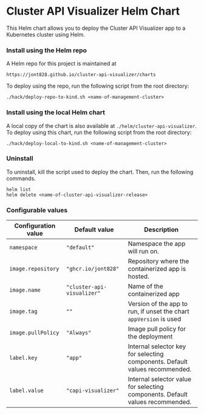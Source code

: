 # Cluster API Visualizer Helm Chart

This Helm chart allows you to deploy the Cluster API Visualizer app to a Kubernetes cluster using Helm.

### Install using the Helm repo

A Helm repo for this project is maintained at 
```
https://jont828.github.io/cluster-api-visualizer/charts
``` 

To deploy using the repo, run the following script from the root directory:

```
./hack/deploy-repo-to-kind.sh <name-of-management-cluster>
```

### Install using the local Helm chart

A local copy of the chart is also available at `./helm/cluster-api-visualizer`. To deploy using this chart, run the following script from the root directory:

```
./hack/deploy-local-to-kind.sh <name-of-management-cluster>
```

### Uninstall

To uninstall, kill the script used to deploy the chart. Then, run the following commands.

```
helm list
helm delete <name-of-cluster-api-visualizer-release>
```

### Configurable values

| Configuration value | Default value | Description |
| --- | --- | --- |
| `namespace` | `"default"` | Namespace the app will run on. |
| `image.repository` | `"ghcr.io/jont828"` | Repository where the containerized app is hosted. |
| `image.name` | `"cluster-api-visualizer"` | Name of the containerized app |
| `image.tag` | `""` | Version of the app to run, if unset the chart `appVersion` is used |
| `image.pullPolicy` | `"Always"` | Image pull policy for the deployment |
| `label.key` | `"app"` | Internal selector key for selecting components. Default values recommended. |
| `label.value` | `"capi-visualizer"` | Internal selector value for selecting components. Default values recommended. |